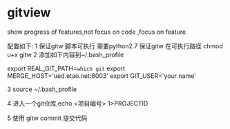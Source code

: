gitview
=======

show progress of features,not focus on code ,focus on feature

配置如下:
1 保证gitw 脚本可执行
  需要python2.7
  保证gitw 在可执行路径
  chmod u+x gitw
2 添加如下内容到~/.bash_profile

export REAL_GIT_PATH=`which git`
export MERGE_HOST='ued.etao.net:8003'
export GIT_USER='your name'

3 source ~/.bash_profile

4 进入一个git仓库,echo <项目编号> 1>PROJECTID

5 使用 gitw commit 提交代码

